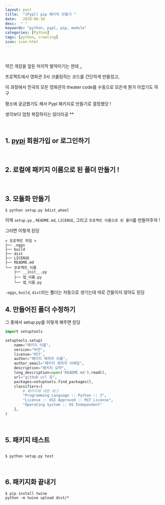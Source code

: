 ```yaml
---
layout: post
title:  "[Pypl] pip 패키지 만들기 "
date:   2020-08-30
desc:  " "
keywords: "python, pypl, pip, module"
categories: [Python]
tags: [python, crawling]
icon: icon-html
---
```


<br>


약간 개강을 앞둔 마지막 발악이기는 한데 ,,


프로젝트에서 영화관 3사 크롤링하는 코드를 간단하게 만들었고,

이 과정에서 전국의 모든 영화관의 theater code를 수동으로 모은게 뭔가 아깝기도 하구

평소에 궁금했기도 해서 Pypl 패키지로 만들기로 결정했당 !

생각보다 엄청 복잡하지는 않더라궁 **


<br>

## 1. [pypi](https://pypi.org/) 회원가입 or 로그인하기


<br>

## 2. 로컬에 패키지 이름으로 된 폴더 만들기 !

<br>



## 3. 모듈화 만들기

```
$ python setup.py bdist_wheel
```

이제 `setup.py` , `README.md`, `LICENSE`, 그리고 `프로젝트 이름으로 된 폴더`를 만들어주자 !



그러면 이렇게 된당



```
< 프로젝트 파일 >
├── .eggs
├── build
├── dist
├── LICENSE
├── README.md
└── 프로젝트_이름
    ├── __init__.py
    ├── 앱_이름.py
    └── 앱_이름.py
```


`.eggs`, `build`, `dist`라는 폴더는 자동으로 생기는데 따로 건들이지 않아도 된당




## 4. 만들어진 폴더 수정하기



그 중에서 setup.py를 이렇게 해주면 된당


```python
import setuptools

setuptools.setup(
    name="패키지 이름",
    version="버전",
    license='MIT',
    author="패키지 제작자 이름",
    author_email="패키지 제작자 이메일",
    description="패키지 요약",
    long_description=open('README.md').read(),
    url="github url 등",
    packages=setuptools.find_packages(),
    classifiers=[
        # 패키지에 대한 태그
        "Programming Language :: Python :: 3",
        "License :: OSI Approved :: MIT License",
        "Operating System :: OS Independent"
    ],
)
```

<br>

## 5. 패키지 테스트


```      

$ python setup.py test   
```


<br>


## 6. 패키지화 끝내기


```
$ pip install twine
python -m twine upload dist/*    
```



<br>

